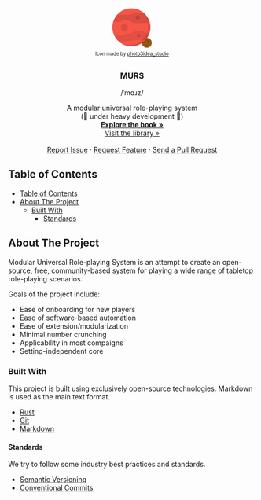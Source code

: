 <!-- PROJECT LOGO -->
<br />
<p align="center">
    <a href="https://github.com/skyne98/murs/">
        <img src="./assets/planet.svg" alt="Logo" width="80" height="80">
    </a>
    <br />
    <sub>
        <sup>Icon made by <a href="https://www.flaticon.com/free-icon/mars_1751853?term=mars&page=1&position=45" title="photo3idea_studio">photo3idea_studio</a>
        </sup>
    </sub>

  <h3 align="center">MURS</h3>
  <p align="center"> /ˈmɑɹz/</p>

  <p align="center">
    A modular universal role-playing system
    <br />
    (🚧 under heavy development 🚧)
    <br />
    <a href="https://skyne98.github.io/murs/index.html"><strong>Explore the book »</strong></a>
    <br />
    <a href="https://github.com/skyne98/murs-library">Visit the library »</a>
    <br />
    <br />
    <a href="https://github.com/skyne98/murs/issues">Report Issue</a>
    ·
    <a href="https://github.com/skyne98/murs/issues">Request Feature</a>
    ·
    <a href="https://github.com/skyne98/murs/pulls">Send a Pull Request</a>
  </p>
</p>



<!-- TABLE OF CONTENTS -->
## Table of Contents

- [Table of Contents](#table-of-contents)
- [About The Project](#about-the-project)
  - [Built With](#built-with)
    - [Standards](#standards)

<!-- ABOUT THE PROJECT -->
## About The Project

Modular Universal Role-playing System is an attempt to create an open-source, free, community-based system for playing a wide range of tabletop role-playing scenarios.

Goals of the project include:
- Ease of onboarding for new players
- Ease of software-based automation
- Ease of extension/modularization
- Minimal number crunching
- Applicability in most compaigns
- Setting-independent core

### Built With
This project is built using exclusively open-source technologies. Markdown is used as the main text format.
* [Rust](https://www.rust-lang.org/)
* [Git](https://git-scm.com/)
* [Markdown](https://github.com/adam-p/markdown-here/wiki/Markdown-Cheatsheet)

#### Standards
We try to follow some industry best practices and standards.
* [Semantic Versioning](https://semver.org/)
* [Conventional Commits](https://www.conventionalcommits.org/en/v1.0.0/)
